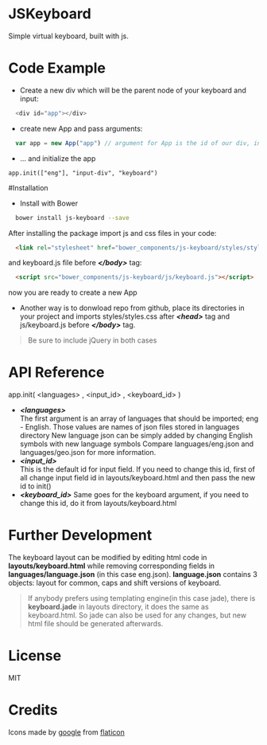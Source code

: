 # JSKeyboard
Simple virtual keyboard, built with js.

# Code Example
- Create a new div which will be the parent node of your keyboard and input:
```js
  <div id="app"></div>
```
- create new App and pass arguments:
```js
  var app = new App("app") // argument for App is the id of our div, in our case "app"
```    
- ... and initialize the app
```
app.init(["eng"], "input-div", "keyboard")
```

#Installation
- Install with Bower
```sh
  bower install js-keyboard --save
```
  After installing the package import js and css files in your code:
```html
  <link rel="stylesheet" href="bower_components/js-keyboard/styles/styles.css">
```
  and keyboard.js file before ***\</body\>*** tag:
```html
  <script src="bower_components/js-keyboard/js/keyboard.js"></script>
```
  now you are ready to create a new App
- Another way is to donwload repo from github, place its directories in your project and imports styles/styles.css after ***\<head\>*** tag
  and js/keyboard.js before ***\</body\>*** tag. 

> Be sure to include jQuery in both cases

# API Reference
app.init( \<languages\> , \<input_id\> , \<keyboard_id\> )
  - ***\<languages\>***     
      The first argument is an array of languages that should be imported;
      eng - English. Those values are names of json files stored in languages directory
      New language json can be simply added by changing English symbols with new language symbols
      Compare languages/eng.json and languages/geo.json for more information.
  - ***\<input_id\>***   
      This is the default id for input field. If you need to change this id, first of all
      change input field id in layouts/keyboard.html and then pass the new id to init()
  - ***\<keyboard_id\>***
      Same goes for the keyboard argument, if you need to change this id, do it from
      layouts/keyboard.html


# Further Development
The keyboard layout can be modified by editing html code in **layouts/keyboard.html** while removing corresponding fields in
**languages/language.json** (in this case eng.json).
**language.json** contains 3 objects: layout for common, caps and shift versions of keyboard.

>If anybody prefers using templating engine(in this case jade), there is
>**keyboard.jade** in layouts directory, it does the same as
>keyboard.html. So jade can also be used for any changes, but new html file should be
>generated afterwards.

# License
MIT

# Credits
Icons made by [google][author] from [flaticon]

[author]:<http://www.flaticon.com/authors/google>
[flaticon]: <www.flaticon.com>
